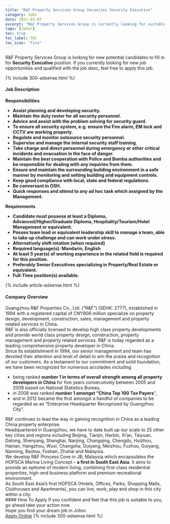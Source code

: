 ```yaml
---
title: "R&F Property Services Group Vacancies Security Executive" 
category: Jobs 
date: 2021-03-07 
excerpt: "R&F Property Services Group is currently looking for suitable person to fill in the Security Executive which based in Johor" 
tags: [Johor] 
toc: true 
toc_label: TOC 
toc_icon: "fire" 
--- 
```


<p>R&F Property Services Group is looking for new potential candidates to fill in for <b>Security Executive</b> position. If you currently looking for new job opportunities and qualified with the job desc, feel free to apply this job.
</p>{% include 300-adsense.html %} 
<div><div><h4>Job Description</h4></div><div><div><span><div><div><strong>Responsibilities</strong></div><ul><li><strong>Assist planning and developing security.</strong></li><li><strong>Maintain the duty roster for all security personnel.</strong></li><li><strong>Advice and assist with the problem solving for security guard.</strong></li><li><strong>To ensure all security system, e.g. ensure the Fire alarm, EM lock and CCTV are working properly.</strong></li><li><strong>Regulate and monitor outsource security personnel.</strong></li><li><strong>Supervise and manage the internal security staff training.</strong></li><li><strong>Take charge and direct personnel during emergency or other critical incidents and evacuation in the face of danger.</strong></li><li><strong>Maintain the best cooperation with Police and Bomba authorities and be responsible for dealing with any inquiries from them.</strong></li><li><strong>Ensure and maintain the surrounding building environment in a safe manner by monitoring and setting building and equipment controls.</strong></li><li><strong>Keep good compliance with local, state and federal regulations.</strong></li><li><strong>Be conversant in OSH.</strong></li><li><strong>Quick responses and attend to any ad hoc task which assigned by the Management.</strong></li></ul><div><strong>Requirements</strong></div><ul><li><strong>Candidate must possess at least a Diploma, Advanced/Higher/Graduate Diploma, Hospitality/Tourism/Hotel Management or equivalent.&#160;</strong></li><li><strong>Posses team lead or equivalent leadership skill to manage a team, able to take up challenge and can work under stress.</strong></li><li><strong>Alternatively shift rotation (when required)</strong></li><li><strong>Required language(s): Mandarin, English</strong></li><li><strong>At least 5 year(s) of working experience in the related field is required for this position.</strong></li><li><strong>Preferably Senior Executives specializing in Property/Real Estate or equivalent.</strong></li><li><strong>Full-Time position(s) available.</strong></li></ul></div></span></div></div></div> 
{% include article-adsense.html %} 
<div><div><h4>Company Overview</h4></div><div><div><span><div><div>
<div>
		Guangzhou R&amp;F Properties Co., Ltd. (&#8220;R&amp;F&#8221;) (SEHK: 2777), established in 1994 with a registered capital of CNY806 million specialize on property design, development, construction, sales, management and property related services in China.</div>
<div>
		R&amp;F is also officially licensed to develop high class property developments and provide world class property design, construction, property management and property related services. R&amp;F is today regarded as a leading comprehensive property developer in China.</div>
<div>
		Since its establishment in 1994, our senior management and team has devoted their attention and level of detail to win the praise and recognition of our customers. As a testament to our commitment and solid foundation, we have been recognized for numerous accolades including</div>
<ul>
<li>
			being ranked&#160;<strong>number 1 in terms of overall strength among all property developers in China</strong>&#160;for five years consecutively between 2005 and 2009 based on National Statistics Bureau,</li>
<li>
			in 2008 was ranked&#160;<strong>number 1 amongst &#8220;China Top 100 Tax Payers</strong>&#8221;,</li>
<li>
			and in 2012 became the first amongst a handful of companies to be regarded as an &#8220;Enterprise Headquarter Recognized by Guangzhou City&#8221;.</li>
</ul>
<div>
		R&amp;F continues to lead the way in gaining recognition in China as a leading China property enterprise.</div>
<div>
		Headquartered in Guangzhou, we have to date built up our scale to 25 other key cities and regions including Beijing, Tianjin, Harbin, Xi&#8217;an, Taiyuan, Datong, Shenyang, Shanghai, Nanjing, Chongqing, Chengdu, Huizhou, Hainan, Hangzhou, Wuxi, Changsha, Guiyang, Meizhou, Fuzhou, Guiyang, Nanning, Baotou, Foshan, Zhuhai and Malaysia.</div>
<div>
		We develop R&amp;F Princess Cove in JB, Malaysia which encapsulates the HOPSCA Marina Living Concept &#8211;&#160;<strong>a first in South East Asia</strong>. It aims to provide an epitome of modern living, combining first-class residential properties, high-end business platform and premium recreational environment.</div>
<div>
		As South East Asia&#8217;s first HOPSCA (Hotels, Offices, Parks, Shopping Malls, Clubhouses and Apartments), you can live, work, play and shop in this city within a city.</div>
</div></div></span></div></div></div> 
#### How To Apply 
If you confident and feel that this job is suitable to you, go ahead take your action now. <br/> 
Hope you find your dream job in Johor. <br/> 
<a href="https://www.jobstreet.com.my/en/job/security-executive-4498905?jobId=jobstreet-my-job-4498905&" class="btn btn--info" target="_blank" rel="nofollow noopenner">Apply Online</a> 
{% include 300-adsense.html %} 
